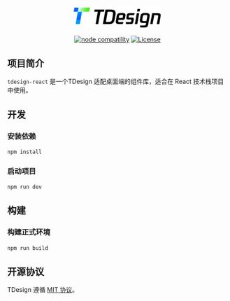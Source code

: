 <p style="display:flex; justify-content: center">

</p>
<p align="center">
  <a href="https://tdesign.tencent.com/react/overview" target="_blank">
<img alt="TDesign Logo" width="200" src="./public/tdesign-logo.svg"/>
  </a>
</p>

<p align="center">
  <a href="https://nodejs.org/en/about/releases/"><img src="https://img.shields.io/node/v/@farmfe/core.svg" alt="node compatility"></a>
  <a href="https://github.com/Tencent/tdesign-react-starter/blob/develop/LICENSE">
    <img src="https://img.shields.io/npm/l/tdesign-react.svg?sanitize=true" alt="License">
  </a>
</p>

## 项目简介

`tdesign-react` 是一个TDesign 适配桌面端的组件库，适合在 React 技术栈项目中使用。

## 开发

### 安装依赖

```bash
npm install
```

### 启动项目

```bash
npm run dev
```

## 构建

### 构建正式环境

```bash
npm run build
```

## 开源协议

TDesign 遵循 [MIT 协议](https://github.com/Tencent/tdesign-starter-cli/blob/develop/LICENSE)。
